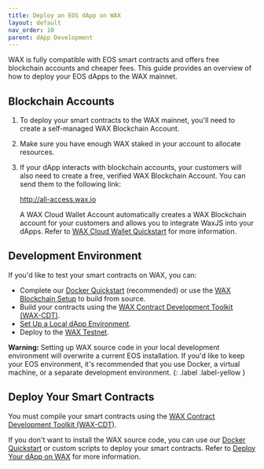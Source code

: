```yaml
---
title: Deploy an EOS dApp on WAX
layout: default
nav_order: 10
parent: dApp Development
---
```


WAX is fully compatible with EOS smart contracts and offers free blockchain accounts and cheaper fees. This guide provides an overview of how to deploy your EOS dApps to the WAX mainnet.

<!--## What's Compatible

* All EOSIO System Contracts
* All EOSIO CDT libraries
* <a href="https://github.com/EOSIO/eosjs" target="_blank">eosjs</a> API SDK-->

## Blockchain Accounts

1. To deploy your smart contracts to the WAX mainnet, you'll need to create a self-managed WAX Blockchain Account.

2. Make sure you have enough WAX staked in your account to allocate resources.

3. If your dApp interacts with blockchain accounts, your customers will also need to create a free, verified WAX Blockchain Account. You can send them to the following link:

    <a href="https://all-access.wax.io" target="_blank">http://<span></span>all-access.wax.io</a>

    A WAX Cloud Wallet Account automatically creates a WAX Blockchain account for your customers and allows you to integrate WaxJS into your dApps. Refer to [WAX Cloud Wallet Quickstart](/docs/waa_waxjs_qstart) for more information.

## Development Environment

If you'd like to test your smart contracts on WAX, you can:

* Complete our [Docker Quickstart](/docs/dapp-development/docker-setup) (recommended) or use the [WAX Blockchain Setup](/docs/dapp-development/wax-blockchain-setup) to build from source.
* Build your contracts using the [WAX Contract Development Toolkit (WAX-CDT)](/docs/dapp-development/wax-cdt).
* [Set Up a Local dApp Environment](/docs/dapp-development/setup-local-dapp-environment).
* Deploy to the [WAX Testnet](/docs/dapp-development/testnet-quickstart).

<strong>Warning:</strong> Setting up WAX source code in your local development environment will overwrite a current EOS installation. If you'd like to keep your EOS environment, it's recommended that you use Docker, a virtual machine, or a separate development environment.
{: .label .label-yellow }

## Deploy Your Smart Contracts

You must compile your smart contracts using the [WAX Contract Development Toolkit (WAX-CDT)](/docs/dapp-development/wax-cdt).

If you don't want to install the WAX source code, you can use our [Docker Quickstart](/docs/dapp-development/docker-setup) or custom scripts to deploy your smart contracts. Refer to [Deploy Your dApp on WAX](/docs/dapp-development/deploy-dapp-on-wax) for more information.

